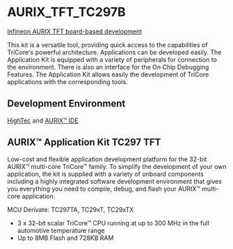  # AURIX_TFT_TC297B
[Infineon AURIX TFT board-based development](https://www.infineon.com/cms/en/product/promopages/AURIX-microcontroller-boards/AURIX-TC2xx-Triboard-kits/AURIX-Application-Kit-TC297-TFT/)

This kit is a versatile tool, providing quick access to the capabilities of TriCore's powerful architecture. Applications can be developed easily. The Application Kit is equipped with a variety of peripherals for connection to the environment. There is also an interface for the On Chip Debugging Features. The Application Kit allows easily the development of TriCore applications with the corresponding tools. 

## Development Environment
[HighTec](https://hightec-rt.com/en/products/development-platform.html) and [AURIX™ IDE](https://www.infineon.com/cms/en/product/promopages/aurix-development-studio/?gclid=CjwKCAjwyaWZBhBGEiwACslQo8M7akwX5Yt57jV86qEAN0zFplJXsWOOZrHFdah026869qot0Cz2lRoCmL8QAvD_BwE&gclsrc=aw.ds)


## AURIX™ Application Kit TC297 TFT
Low-cost and flexible application development platform for the 32-bit AURIX™ multi-core TriCore™ family. To simplify the development of your own application, the kit is supplied with a variety of onboard components including a highly integrated software development environment that gives you everything you need to compile, debug, and flash your AURIX™ multi-core application.

MCU Derivate: TC297TA, TC29xT, TC29xTX
- 3 x 32-bit scalar TriCore™ CPU running at up to 300 MHz in the full automotive temperature range
- Up to 8MB Flash and 728KB RAM
<!--
### Including:

- AURIX™ Development Studio

- AURIX™ Application Board 

- Link to the Free TriCore Entry Tool Chain including Getting Started, first 3 steps to
     - Install the tools
     - Set up your hardware
     - Write, compiler and debug your first program

### Summary of board features: 

- LCD XGA Display 320 x240mini SD card slot
- Mini SD card slot
- Real-Time Clock with alarm, SRAM, and unique Mac ID
- Onboard MicroUSB debug/flash connector
- Accustic beeper
- USB to UART bridge
- Ethernet PHY (if Ethernet is supported by device)
- LIN Transceiver
- High speed CAN Transceiver
- 4 Low power status LEDs
- Multi-Voltage Safety Micro Processor Supply – TLF35584

### Connectors: 

- Standard power connector
- MicroUSB connector for ASC0 interface and debug
- RJ45 Ethernet connector (if Ethernet supported by device)
- 10-pin header for DAP (Debug Access Port)
- 16-pin header for JTAG
- 10-pin 2x5 header for LIN
- 10-pin 2x5 header for CAN0
- 2 x 40-pin connectors with I/O signals RM 2.54mm

For more information access [KIT_AURIX_TC297_TFT](https://www.infineon.com/cms/en/product/evaluation-boards/kit_aurix_tc297_tft/#)

### About this repository 

It will have some code made with AURIX IDE, the main idea is to better understand the Microcontroller TC297B because it will be used in my final paper for my master's degree. 

The programs find here is:

[01_Default](#) - This repo has a default code made in the HighTech IDE.
[02_Blinky_LED](#) - This repo has a simple code made in the HighTech IDE and the onboard led.
[03_AURIX_TFT_TC297B_Blinky_LED](#) - This repo has a simple code made in the AURIX IDE and the circuit LED to test the pins of the kit. -->
